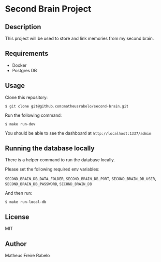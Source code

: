 # Second Brain Project

## Description

This project will be used to store and link memories from my second brain.

## Requirements

- Docker
- Postgres DB

## Usage

Clone this repository:
```
$ git clone git@github.com:matheusrabelo/second-brain.git 
```

Run the following command:
```
$ make run-dev
```

You should be able to see the dashboard at `http://localhost:1337/admin`

## Running the database locally

There is a helper command to run the database locally.

Please set the following required env variables:

`SECOND_BRAIN_DB_DATA_FOLDER`, `SECOND_BRAIN_DB_PORT`, `SECOND_BRAIN_DB_USER`, `SECOND_BRAIN_DB_PASSWORD`, `SECOND_BRAIN_DB`

And then run:
```
$ make run-local-db 
```

## License
MIT

## Author
Matheus Freire Rabelo
